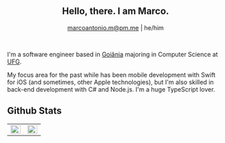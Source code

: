 <div align="center">

<h2>Hello, there. I am Marco.</h2>

marcoantonio.m@pm.me | he/him

</div>

<br/>

I'm a software engineer based in [Goiânia](https://en.wikipedia.org/wiki/Goi%C3%A2nia) majoring in Computer Science at [UFG](ufg.br).

My focus area for the past while has been mobile development with Swift for iOS (and sometimes, other Apple technologies), but I'm also skilled in back-end development with C# and Node.js. I'm a huge TypeScript lover.

## Github Stats

<table><tr><td valign="top" width="50%">

<img src="https://github-readme-stats.vercel.app/api?username=marcodsl&show_icons=true&count_private=true&hide_border=true" align="left" style="width: 100%" />

</td><td valign="top" width="50%">

<img src="https://github-readme-stats.vercel.app/api/top-langs/?username=marcodsl&hide_border=true&layout=compact&hide=rescript" align="left" style="width: 100%" />

</td></tr></table>
